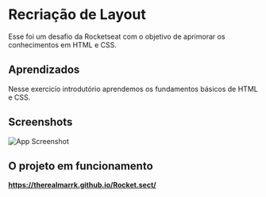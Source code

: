 
# Recriação de Layout

Esse foi um desafio da Rocketseat com o objetivo de aprimorar os conhecimentos em HTML e CSS.




## Aprendizados

Nesse exercicío introdutório aprendemos os fundamentos básicos de HTML e CSS.
## Screenshots

![App Screenshot](https://github.com/TheRealMarrk/desafioAvancado-recriandoLayout/blob/main/images/toreadme/Captura%20de%20Tela%202022-11-22%20às%2021.23.15.png)


## O projeto em funcionamento

**https://therealmarrk.github.io/Rocket.sect/**

